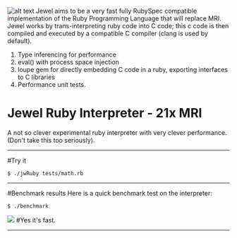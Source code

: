 ![alt text](http://s3.postimg.org/5dv6f2ws1/output3.png)
Jewel aims to be a very fast fully RubySpec compatible implementation of the Ruby Programming Language that will replace MRI.  Jewel works by trans-interpreting ruby code into C code; this c code is then compiled and executed by a compatible C compiler (clang is used by default).

1.  Type inferencing for performance
2.  eval() with process space injection
3.  loupe gem for directly embedding C code in a ruby, exporting interfaces to C libraries
4.  Performance unit tests.

Jewel Ruby Interpreter - 21x MRI
=====================
A not so clever experimental ruby interpreter with very clever performance.  (Don't take this too seriously).

-----

#Try it
```
$ ./jwRuby tests/math.rb
```

-----

#Benchmark results
Here is a quick benchmark test on the interpreter:

```
$ ./benchmark
```

<img src="http://s12.postimg.org/t9gkgsca5/Screen_Shot_2014_07_06_at_11_47_17_AM.png" />
#Yes it's fast.

-----
